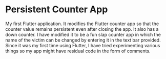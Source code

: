 # Persistent Counter App

My first Flutter application. It modifies the Flutter counter app so that the counter value remains persistent even after closing the app. It also has a down counter. I have modified it to be a fun slap counter app in which the name of the victim can be changed by entering it in the text bar provided. Since it was my first time using Flutter, I have tried experimenting various things so my app might have residual code in the form of comments.



